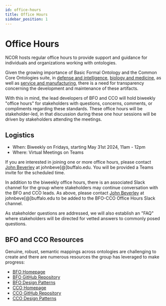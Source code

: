 ```yaml
---
id: office-hours
title: Office Hours
sidebar_position: 1
---
```


# Office Hours

NCOR hosts regular office hours to provide support and guidance for individuals and organizations working with ontologies.

Given the growing importance of Basic Formal Ontology and the Common Core Ontologies suite, in [defense and intelligence](https://www.buffalo.edu/cas/philosophy/news/latestnews/smith-top-level-ontologies.html), [biology and medicine](https://obofoundry.org/), as well as [service and manufacturing](https://spec.industrialontologies.org/iof/), there is a need for transparency concerning the development and maintenance of these artifacts.

With this in mind, the lead developers of BFO and CCO will hold biweekly "office hours" for stakeholders with questions, concerns, comments, or compliments regarding these standards. These office hours will be stakeholder-led, in that discussion during these one hour sessions will be driven by stakeholders attending the meetings.

## Logistics

* When: Biweekly on Fridays, starting May 31st 2024, 11am - 12pm
* Where: Virtual Meetings on Teams

If you are interested in joining one or more office hours, please contact [John Beverley](https://johnbeverley.com/) at johnbeve[@]buffalo.edu. You will be provided a Teams invite for the scheduled time.

In addition to the biweekly office hours, there is an associated Slack channel for the group where stakeholders may continue conversation with the BFO and CCO leads. As above, please contact [John Beverley](https://johnbeverley.com/) at johnbeve[@]buffalo.edu to be added to the BFO-CCO Office Hours Slack channel.

As stakeholder questions are addressed, we will also establish an "FAQ" where stakeholders will be directed for vetted answers to commonly posed questions.

## BFO and CCO Resources

Genuine, robust, semantic mappings across ontologies are challenging to create and there are numerous resources the group has leveraged to make progress:

* [BFO Homepage](https://basic-formal-ontology.org/)
* [BFO GitHub Repository](https://github.com/BFO-ontology/BFO-2020)
* [BFO Design Patterns](https://philarchive.org/archive/OTTBBF)
* [CCO Homepage](https://www.ontologyrepository.com/)
* [CCO GitHub Repository](https://github.com/CommonCoreOntology/CommonCoreOntologies)
* [CCO Design Patterns](https://arxiv.org/pdf/2404.17758) 